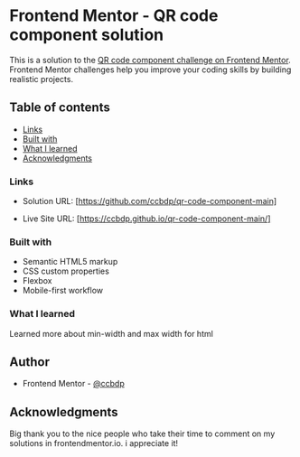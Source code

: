 # Frontend Mentor - QR code component solution

This is a solution to the [QR code component challenge on Frontend Mentor](https://www.frontendmentor.io/challenges/qr-code-component-iux_sIO_H). Frontend Mentor challenges help you improve your coding skills by building realistic projects.

## Table of contents

- [Links](#links)
- [Built with](#built-with)
- [What I learned](#what-i-learned)
- [Acknowledgments](#acknowledgments)

### Links

- Solution URL: [https://github.com/ccbdp/qr-code-component-main]

- Live Site URL: [https://ccbdp.github.io/qr-code-component-main/]

### Built with

- Semantic HTML5 markup
- CSS custom properties
- Flexbox
- Mobile-first workflow

### What I learned

Learned more about min-width and max width for html

## Author

- Frontend Mentor - [@ccbdp](https://www.frontendmentor.io/profile/yourusername)

## Acknowledgments

Big thank you to the nice people who take their time to comment on my solutions in frontendmentor.io. i appreciate it!
